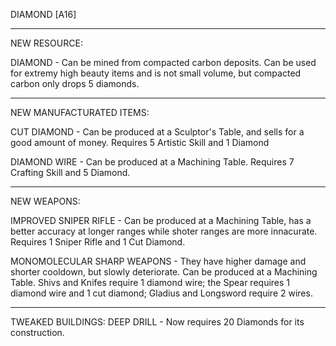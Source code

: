 DIAMOND [A16]

----
NEW RESOURCE:

DIAMOND - Can be mined from compacted carbon deposits. Can be used for extremy high beauty items and is not small volume, but compacted carbon only drops 5 diamonds.

----	
NEW MANUFACTURATED ITEMS:

CUT DIAMOND - Can be produced at a Sculptor's Table, and sells for a good amount of money. Requires 5 Artistic Skill and 1 Diamond

DIAMOND WIRE - Can be produced at a Machining Table. Requires 7 Crafting Skill and 5 Diamond.

----	
NEW WEAPONS:

IMPROVED SNIPER RIFLE - Can be produced at a Machining Table, has a better accuracy at longer ranges while shoter ranges are more innacurate. Requires 1 Sniper Rifle and 1 Cut Diamond.

MONOMOLECULAR SHARP WEAPONS - They have higher damage and shorter cooldown, but slowly deteriorate. Can be produced at a Machining Table. Shivs and Knifes require 1 diamond wire; the Spear requires 1 diamond wire and 1 cut diamond; Gladius and Longsword require 2 wires.

----	
TWEAKED BUILDINGS:
	DEEP DRILL - Now requires 20 Diamonds for its construction.
